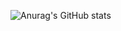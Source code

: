 ![Anurag's GitHub stats](https://github-readme-stats.vercel.app/api?username=Gaming-With-Portals&show_icons=true&theme=tokyonight)
